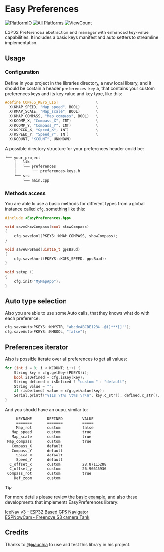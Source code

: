 # Easy Preferences

[![PlatformIO](https://github.com/hpsaturn/easy-preferences/workflows/PlatformIO/badge.svg)](https://github.com/hpsaturn/easy-preferences/actions/) [![All Platforms](https://github.com/hpsaturn/easy-preferences/workflows/Scheduled/badge.svg)](https://github.com/hpsaturn/easy-preferences/actions/) ![ViewCount](https://views.whatilearened.today/views/github/hpsaturn/easy-preferences.svg)  

ESP32 Preferences abstraction and manager with enhanced key-value capabilities. It includes a basic keys manifest and auto setters to streamline implementation.

## Usage

### Configuration

Define in your project in the libraries directory, a new local library, and it  should be contain a header `preferences-key.h`, that contains your custom preferences keys and its key value and key type, like this:

```cpp
#define CONFIG_KEYS_LIST                 \
  X(KMAP_SPEED, "Map_speed", BOOL)       \
  X(KMAP_SCALE, "Map_scale", BOOL)       \
  X(KMAP_COMPASS, "Map_compass", BOOL)   \
  X(KCOMP_X, "Compass_X", INT)           \
  X(KCOMP_Y, "Compass_Y", INT)           \
  X(KSPEED_X, "Speed_X", INT)            \
  X(KSPEED_Y, "Speed_Y", INT)            \
  X(KCOUNT, "KCOUNT", UNKNOWN)
```

A possible directory structure for your preferences header could be:

```bash
└── your_project
    ├── lib
    │   └── preferences
    │       └── preferences-keys.h
    └── src
        └── main.cpp
```

### Methods access

You are able to use a basic methods for different types from a global instance called `cfg`, something like this:

```cpp
#include <EasyPreferences.hpp>

void saveShowCompass(bool showCompass)
{
    cfg.saveBool(PKEYS::KMAP_COMPASS, showCompass);
}

void saveGPSBaud(uint16_t gpsBaud)
{
    cfg.saveShort(PKEYS::KGPS_SPEED, gpsBaud);
}

void setup ()
{
    cfg.init("MyMapApp");
}
```

## Auto type selection

Also you are able to use some Auto calls, that they knows what do with each preference:

```cpp
cfg.saveAuto(PKEYS::KMYSTR, "abcdeABCDE1234_-@()***[]'");
cfg.saveAuto(PKEYS::KMBOOL, "false");
```

## Preferences iterator

Also is possible iterate over all preferences to get all values:

```cpp
for (int i = 0; i < KCOUNT; i++) {
    String key = cfg.getKey((PKEYS)i);
    bool isDefined = cfg.isKey(key);
    String defined = isDefined ? "custom " : "default";
    String value = "";
    if (isDefined) value = cfg.getValue(key);
    Serial.printf("%11s \t%s \t%s \r\n", key.c_str(), defined.c_str(), value.c_str());
}
```

And you should have an ouput similar to:

```bash
     KEYNAME       DEFINED         VALUE
     =======       =======         =====
     Map_rot       custom          false
   Map_speed       custom          true
   Map_scale       custom          true
 Map_compass       custom          true
   Compass_X       default 
   Compass_Y       default 
     Speed_X       default 
     Speed_Y       default 
  C_offset_x       custom          28.87115288
  C_offset_y       custom          26.96616936
 Compass_rot       custom          true
    Def_zoom       custom  
```

>[!TIP]
>For more details please review the [basic example](https://github.com/hpsaturn/easy-preferences/tree/master/examples/basic), and also these developments that implements EasyPreferences library:

[IceNav v3 - ESP32 Based GPS Navigator](https://github.com/jgauchia/IceNav-v3)  
[ESPNowCam - Freenove S3 camera Tank](https://github.com/hpsaturn/ESPNowCam/tree/master/examples/freenove-tank)

## Credits

Thanks to [@jgauchia](https://github.com/jgauchia) to use and test this library in his project.
